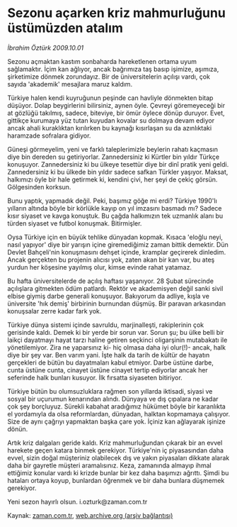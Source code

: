 # Sezonu açarken  kriz mahmurluğunu üstümüzden atalım

*İbrahim Öztürk 2009.10.01*

<tr><td class="metin" colspan="2" style="padding-top: 20px; padding-left: 5px; padding-right: 10px;">Sezonu açmaktan kastım sonbaharda hareketlenen ortama uyum sağlamaktır. İçim kan ağlıyor, ancak bağrımıza taş basıp işimize, aşımıza, şirketimize dönmek zorundayız. Bir de üniversitelerin açılışı vardı, çok sayıda 'akademik' mesajlara maruz kaldım.</td></tr><tr><td class="metin" colspan="2" style="padding-top: 20px; padding-left: 5px; padding-right: 10px;"><p> Türkiye halen kendi kuyruğunun peşinde can havliyle dönmekten bitap düşüyor. Dolap beygirlerini bilirsiniz, aynen öyle. Çevreyi göremeyeceği bir at gözlüğü takılmış, sadece, biteviye, bir ömür öylece dönüp duruyor. Evet, gittikçe kurumaya yüz tutan kuyudan kovalar su dolmaya devam ediyor ancak ahali kuraklıktan kırılırken bu kaynağı kısırlaşan su da azınlıktaki haramzade sofralara gidiyor. 
<p> Güneşi görmeyelim, yeni ve farklı taleplerimizle beylerin rahatı kaçmasın diye bin dereden su getiriyorlar. Zannedersiniz ki Kürtler bin yıldır Türkçe konuşuyor. Zannedersiniz ki bu ülkeye tesettür diye bir dinî pratik yeni geldi. Zannedersiniz ki bu ülkede bin yıldır sadece safkan Türkler yaşıyor. Maksat, halkımızı öyle bir hale getirmek ki, kendini çivi, her şeyi de çekiç görsün. Gölgesinden korksun.
<p> Bunu yaptık, yapmadık değil. Peki, başımız göğe mi erdi? Türkiye 1990'lı yılların altında böyle bir körlükle kayıp on yıl imzasını basmadı mı? Sadece kısır siyaset ve kavga konuştuk. Bu çağda halkımızın tek uzmanlık alanı bu türden siyaset ve futbol konuşmak. Bitirmişler.
<p> Oysa Türkiye için en büyük tehlike dünyadan kopmak. Kısaca 'eloğlu neyi, nasıl yapıyor' diye bir yarışın içine giremediğimiz zaman bittik demektir. Dün Devlet Bahçeli'nin konuşmasını dehşet içinde, kramplar geçirerek dinledim. Ancak gerçekten bu projenin alıcısı yok, zaten akan bir kan var, bu ateş yurdun her köşesine yayılmış olur, kimse evinde rahat yatamaz.
<p> Bu hafta üniversitelerde de açılış haftası yaşanıyor. 28 Şubat sürecinde açılışlara gitmekten ödüm patlardı. Rektör ve akademisyen değil sanki sivil elbise giymiş darbe generali konuşuyor. Bakıyorum da adliye, kışla ve üniversite 'hık demiş' birbirinin burnundan düşmüş. Bir paravan arkasından konuşsalar zerre kadar fark yok. 
<p> Türkiye dünya sistemi içinde savruldu, marjinalleşti, rakiplerinin çok gerisinde kaldı. Demek ki bir yerde bir sorun var. Sorun şu; bu ülke belli bir laikçi dayatmayı hayat tarzı haline getiren seçkinci oligarşinin mutabakatı ile yönetilemiyor. Zira ne yaparsınız ki- hiç olmasa daha iyi olur(!)- ancak, halk diye bir şey var. Ben varım yani. İşte halk da tarih de kültür de hayatın gerçekleri de bütün bu dayatmaları kabul etmiyor. Darbe üstüne darbe, cunta üstüne cunta, cinayet üstüne cinayet tertip ediyorlar ancak her seferinde halk bunları kusuyor. İlk fırsatta siyaseten bitiriyor.
<p> Türkiye bütün bu olumsuzluklara rağmen son yıllarda iktisadi, siyasi ve sosyal bir uçurumun kenarından alındı. Dünyaya ve dış çıpalara ne kadar çok şey borçluyuz. Sürekli kabahat aradığımız hükümet böyle bir karanlıkta el yordamıyla da olsa reformlardan, dünyadan, halktan kopmamaya çalışıyor. Size de aynı çağrıyı yapmaktan başka çare yok. İçiniz kan ağlayarak işinize dönün.
<p> Artık kriz dalgaları geride kaldı. Kriz mahmurluğundan çıkarak bir an evvel harekete geçen katara binmek gerekiyor. Türkiye'nin iç piyasasından daha evvel, sizin doğal müşteriniz olabilecek dış ve yakın piyasaları dikkate alarak daha bir gayretle müşteri aramalısınız. Keza, zamanında almayıp ihmal ettiğimiz konular vardı ki krizde bunlar bir kez daha başımızı ağrıttı. Şimdi bu hataları ortaya koyup, bunlardan öğrenmek ve bir daha bunlara düşmemek gerekiyor.
<p> Yeni sezon hayırlı olsun. i.ozturk@zaman.com.tr<br/></p></p></p></p></p></p></p></p></p></td></tr>

Kaynak: [zaman.com.tr](http://zaman.com.tr/yazar.do?yazino=898035), [web.archive.org (arşiv bağlantısı)](http://web.archive.org/web/20091103020702/http://www.zaman.com.tr:80/yazar.do?yazino=898035)
